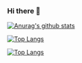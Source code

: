 ### Hi there 👋


[![Anurag's github stats](https://github-readme-stats.vercel.app/api?username=mniprince)](https://github.com/anuraghazra/github-readme-stats)


[![Top Langs](https://github-readme-stats.vercel.app/api/top-langs/?username=mniprince&hide=javascript,html)](https://github.com/anuraghazra/github-readme-stats)

[![Top Langs](https://github-readme-stats.vercel.app/api/top-langs/?username=mniprince&layout=compact)](https://github.com/anuraghazra/github-readme-stats)
